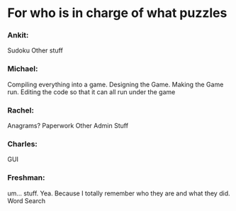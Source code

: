 # For who is in charge of what puzzles

### Ankit:
Sudoku
Other stuff

### Michael:
Compiling everything into a game.
Designing the Game.
Making the Game run.
Editing the code so that it can all run under the game

### Rachel:
Anagrams?
Paperwork
Other Admin Stuff

### Charles:
GUI

### Freshman:
um... stuff. Yea. Because I totally remember who they are and what they did.
Word Search
